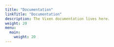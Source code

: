 ```yaml
---
title: "Documentation"
linkTitle: "Documentation"
description: The Vixen documentation lives here.
weight: 20
menu:
  main:
    weight: 20
---
```

